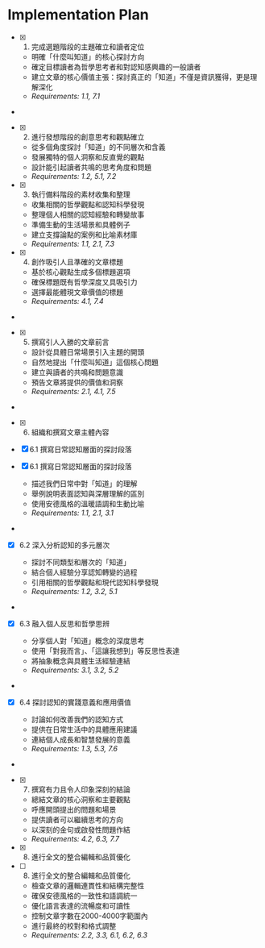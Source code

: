 # Implementation Plan

- [x] 1. 完成選題階段的主題確立和讀者定位





  - 明確「什麼叫知道」的核心探討方向
  - 確定目標讀者為哲學思考者和對認知感興趣的一般讀者
  - 建立文章的核心價值主張：探討真正的「知道」不僅是資訊獲得，更是理解深化
  - _Requirements: 1.1, 7.1_
-

- [x] 2. 進行發想階段的創意思考和觀點確立



  - 從多個角度探討「知道」的不同層次和含義
  - 發展獨特的個人洞察和反直覺的觀點
  - 設計能引起讀者共鳴的思考角度和問題
  - _Requirements: 1.2, 5.1, 7.2_

- [x] 3. 執行備料階段的素材收集和整理





  - 收集相關的哲學觀點和認知科學發現
  - 整理個人相關的認知經驗和轉變故事
  - 準備生動的生活場景和具體例子
  - 建立支撐論點的案例和比喻素材庫
  - _Requirements: 1.1, 2.1, 7.3_

- [x] 4. 創作吸引人且準確的文章標題





  - 基於核心觀點生成多個標題選項
  - 確保標題既有哲學深度又具吸引力
  - 選擇最能體現文章價值的標題
  - _Requirements: 4.1, 7.4_
-

- [x] 5. 撰寫引人入勝的文章前言




  - 設計從具體日常場景引入主題的開頭
  - 自然地提出「什麼叫知道」這個核心問題
  - 建立與讀者的共鳴和問題意識
  - 預告文章將提供的價值和洞察
  - _Requirements: 2.1, 4.1, 7.5_
-

- [x] 6. 組織和撰寫文章主體內容



- [x] 6.1 撰寫日常認知層面的探討段落




- [x] 6.1 撰寫日常認知層面的探討段落



  - 描述我們日常中對「知道」的理解
  - 舉例說明表面認知與深層理解的區別
  - 使用安德風格的溫暖語調和生動比喻
  - _Requirements: 1.1, 2.1, 3.1_
-

- [x] 6.2 深入分析認知的多元層次






  - 探討不同類型和層次的「知道」
  - 結合個人經驗分享認知轉變的過程
  - 引用相關的哲學觀點和現代認知科學發現
  - _Requirements: 1.2, 3.2, 5.1_
-

- [x] 6.3 融入個人反思和哲學思辨






  - 分享個人對「知道」概念的深度思考
  - 使用「對我而言」、「這讓我想到」等反思性表達
  - 將抽象概念與具體生活經驗連結
  - _Requirements: 3.1, 3.2, 5.2_
-

- [x] 6.4 探討認知的實踐意義和應用價值






  - 討論如何改善我們的認知方式
  - 提供在日常生活中的具體應用建議
  - 連結個人成長和智慧發展的意義
  - _Requirements: 1.3, 5.3, 7.6_
-

- [x] 7. 撰寫有力且令人印象深刻的結論




  - 總結文章的核心洞察和主要觀點
  - 呼應開頭提出的問題和場景
  - 提供讀者可以繼續思考的方向
  - 以深刻的金句或啟發性問題作結
  - _Requirements: 4.2, 6.3, 7.7_
- [x] 8. 進行全文的整合編輯和品質優化




- [ ] 8. 進行全文的整合編輯和品質優化

  - 檢查文章的邏輯連貫性和結構完整性
  - 確保安德風格的一致性和語調統一
  - 優化語言表達的流暢度和可讀性
  - 控制文章字數在2000-4000字範圍內
  - 進行最終的校對和格式調整
  - _Requirements: 2.2, 3.3, 6.1, 6.2, 6.3_